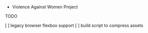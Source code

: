 * Violence Against Women Project


TODO

[ ] legacy browser flexbox support
[ ] build script to compress assets
